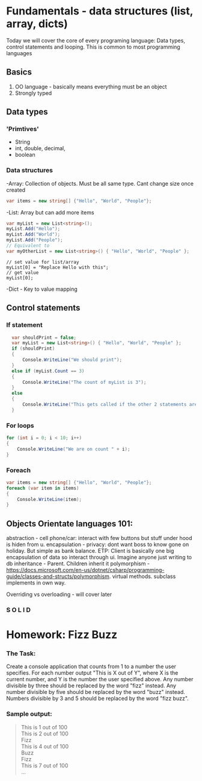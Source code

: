 # Fundamentals - data structures (list, array, dicts)
Today we will cover the core of every programing language: Data types, control statements and looping. This is common to most programming languages

## Basics
1. OO language - basically means everything must be an object
2. Strongly typed 



## Data types
### 'Primtives'
- String
- int, double, decimal, 
- boolean

### Data structures
-Array: Collection of objects. Must be all same type. Cant change size once created
```cs
var items = new string[] {"Hello", "World", "People"};
```
-List: Array but can add more items
```cs
var myList = new List<string>();
myList.Add("Hello");
myList.Add("World");
myList.Add("People");
// Equivalent to 
var myOtherList = new List<string>() { "Hello", "World", "People" };
```

```
// set value for list/array 
myList[0] = "Replace Hello with this";
// get value 
myList[0];
```
-Dict - Key to value mapping


## Control statements
### If statement
```cs
  var shouldPrint = false;
  var myList = new List<string>() { "Hello", "World", "People" };
  if (shouldPrint)
  {
      Console.WriteLine("We should print");
  }
  else if (myList.Count == 3)
  {
      Console.WriteLine("The count of myList is 3");
  }
  else
  {
      Console.WriteLine("This gets called if the other 2 statements are false");
  }
```

### For loops
```cs
for (int i = 0; i < 10; i++)
{
    Console.WriteLine("We are on count " + i);
}
```

### Foreach
```cs
var items = new string[] {"Hello", "World", "People"};
foreach (var item in items)
{
    Console.WriteLine(item);
}
```


## Objects Orientate languages 101:
abstraction - cell phone/car: interact with few buttons but stuff under hood is hiden from u.
encapsulation - privacy: dont want boss to know gone on holiday. But simple as bank balance. ETP: Client is basically one big encapsulation of data so interact through ui. Imagine anyone just writing to db
inheritance - Parent. Children inherit it
polymorphism - https://docs.microsoft.com/en-us/dotnet/csharp/programming-guide/classes-and-structs/polymorphism. virtual methods. subclass implements in own way.

Overriding vs overloading - will cover later

### S O L I D


# Homework: Fizz Buzz
### The Task:
Create a console application that counts from 1 to a number the user specifies. 
For each number output "This is X out of Y", where X is the current number, and Y is the number the user specified above.
Any number divisible by three should be replaced by the word "fizz" instead.
Any number divisible by five should be replaced by the word "buzz" instead. 
Numbers divisible by 3 and 5 should be replaced by the word "fizz buzz".

### Sample output:
> This is 1 out of 100  
> This is 2 out of 100  
> Fizz  
> This is 4 out of 100  
> Buzz  
> Fizz  
> This is 7 out of 100  
> ...  




